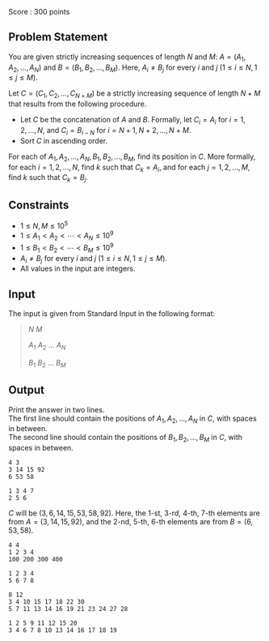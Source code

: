 Score : $300$ points

## Problem Statement

You are given strictly increasing sequences of length $N$ and $M$: $A=(A _ 1,A _ 2,\ldots,A _ N)$ and $B=(B _ 1,B _ 2,\ldots,B _ M)$.
Here, $A _ i\neq B _ j$ for every $i$ and $j$ $(1\leq i\leq N,1\leq j\leq M)$.

Let $C=(C _ 1,C _ 2,\ldots,C _ {N+M})$ be a strictly increasing sequence of length $N+M$ that results from the following procedure.

- Let $C$ be the concatenation of $A$ and $B$. Formally, let $C _ i=A _ i$ for $i=1,2,\ldots,N$, and $C _ i=B _ {i-N}$ for $i=N+1,N+2,\ldots,N+M$.
- Sort $C$ in ascending order.

For each of $A _ 1,A _ 2,\ldots,A _ N, B _ 1,B _ 2,\ldots,B _ M$, find its position in $C$.
More formally, for each $i=1,2,\ldots,N$, find $k$ such that $C _ k=A _ i$, and for each $j=1,2,\ldots,M$, find $k$ such that $C _ k=B _ j$.

## Constraints

- $1\leq N,M\leq 10^5$
- $1\leq A _ 1\lt A _ 2\lt\cdots\lt A _ N\leq 10^9$
- $1\leq B _ 1\lt B _ 2\lt\cdots\lt B _ M\leq 10^9$
- $A _ i\neq B _ j$ for every $i$ and $j$ $(1\leq i\leq N,1\leq j\leq M)$.
- All values in the input are integers.

## Input

The input is given from Standard Input in the following format:

> $N$ $M$
> 
> $A _ 1$ $A _ 2$ $\ldots$ $A _ N$
> 
> $B _ 1$ $B _ 2$ $\ldots$ $B _ M$

## Output

Print the answer in two lines.<br>
The first line should contain the positions of $A _ 1,A _ 2,\ldots,A _ N$ in $C$, with spaces in between.<br>
The second line should contain the positions of $B _ 1,B _ 2,\ldots,B _ M$ in $C$, with spaces in between.  

```input1
4 3
3 14 15 92
6 53 58
```

```output1
1 3 4 7
2 5 6
```

$C$ will be $(3,6,14,15,53,58,92)$.
Here, the $1$-st, $3$-rd, $4$-th, $7$-th elements are from $A=(3,14,15,92)$, and the $2$-nd, $5$-th, $6$-th elements are from $B=(6,53,58)$.

```input2
4 4
1 2 3 4
100 200 300 400
```

```output2
1 2 3 4
5 6 7 8
```

```input3
8 12
3 4 10 15 17 18 22 30
5 7 11 13 14 16 19 21 23 24 27 28
```

```output3
1 2 5 9 11 12 15 20
3 4 6 7 8 10 13 14 16 17 18 19
```